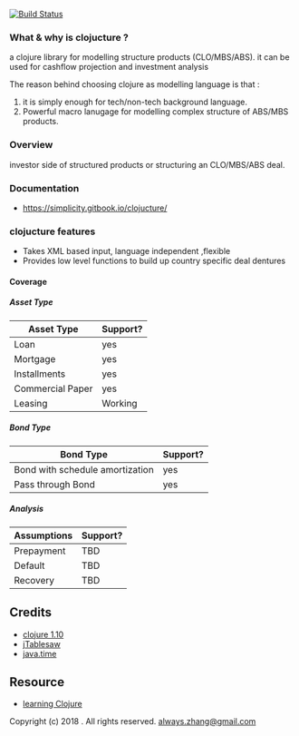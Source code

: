 [![Build Status](https://travis-ci.com/yellowbean/clojucture.svg?branch=master)](https://travis-ci.com/yellowbean/clojucture)

### What & why is clojucture ?

a clojure library for modelling structure products (CLO/MBS/ABS).
it can be used for cashflow projection and investment analysis

The reason behind choosing clojure as modelling language is that :
1. it is simply enough for tech/non-tech background language.
2. Powerful macro lanugage for modelling complex structure of ABS/MBS products.

### Overview
investor side of structured products or structuring an CLO/MBS/ABS deal.


### Documentation
* https://simplicity.gitbook.io/clojucture/

### clojucture features
* Takes XML based input, language independent ,flexible
* Provides low level functions to build up country specific deal dentures

#### Coverage
##### Asset Type
Asset Type | Support? 
------|----
 Loan  | yes   |
 Mortgage   |  yes  |
 Installments |  yes |
  Commercial Paper |  yes |
 Leasing | Working |


##### Bond Type
Bond Type | Support?
------|----
 Bond with schedule amortization  | yes   |
 Pass through Bond   |  yes  |


##### Analysis
 Assumptions | Support? 
------|----
 Prepayment  | TBD   |
 Default   |  TBD  |
 Recovery  | TBD   |




Credits
----
* [clojure 1.10](https://clojure.github.io/clojure/) 
* [jTablesaw](https://jtablesaw.github.io/tablesaw/)
* [java.time](http://dm3.github.io/clojure.java-time/index.html)

Resource
----
* [learning Clojure](https://practicalli.github.io/clojure/)



Copyright (c) 2018 . All rights reserved.
always.zhang@gmail.com 